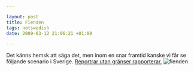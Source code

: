 ```yaml
--- 

layout: post
title: Fienden 
tags: notswedish
date: 2009-03-12 21:06:21 +01:00 

---
```


Det känns hemsk att säga det, men inom en snar framtid kanske vi får se följande scenario i Sverige. [Reportrar utan gränser rapporterar.](http://www.svd.se/nyheter/utrikes/artikel_2584979.svd) ![fienden](images/fienden.jpg "fienden") 